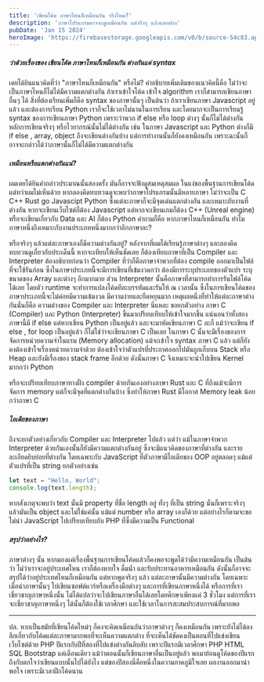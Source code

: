 ```yaml
---
title: 'เขียนโค้ด ภาษาไหนก็เหมือนกัน จริงไหม?'
description: 'ภาษาโปรแกรมอาจจะดูเหมือนกัน แต่จริงๆ แล้วแตกต่าง'
pubDate: 'Jan 15 2024'
heroImage: 'https://firebasestorage.googleapis.com/v0/b/source-54c83.appspot.com/o/source%2Ffor-blog%2Fcode.jpg?alt=media'
---
```


##### ว่าด้วยเรื่องของ เขียนโค้ด ภาษาไหนก็เหมือนกัน ต่างกันแค่ syntax

เคยได้ยินแนวคิดที่ว่า "ภาษาไหนก็เหมือนกัน" หรือไม่? คำอธิบายเพิ่มเติมของแนวคิดนี้คือ ไม่ว่าจะเป็นภาษาไหนก็ไม่ได้มีความแตกต่างกัน ถ้าเราเข้าใจโค้ด เข้าใจ algorithm เราก็สามารถเขียนภาษาอื่นๆ ได้ สิ่งที่ต้องเรียนเพิ่มก็คือ syntax ของภาษานั้นๆ 
เป็นต้นว่า ถ้าเราเขียนภาษา Javascript อยู่แล้ว และต้องการเรียน Python เราก็จะใช้เวลาไม่นานในการเรียน และโดยมากจะเป็นการเรียนรู้ syntax ของการเขียนภาษา Python
เพราะว่าพวก if else หรือ loop ต่างๆ นั้นก็ไม่ได้ต่างกัน หลักการเขียนจริงๆ หรือไวยากรณ์นั้นไม่ได้ต่างกัน เช่น ในภาษา Javascript และ Python ต่างก็มี if else , array, object ถึงจะเขียนต่างกันบ้าง แต่การทำงานนั้นก็ยังคงเหมือนกัน เพราะฉะนั้นก็อาจจะกล่าวได้ว่าภาษานั้นก็ไม่ได้มีความแตกต่างกัน

##### เหมือนหรือแตกต่างกันแน่?

ผมเคยได้ยินคำกล่าวประมาณนั้นสองครั้ง มันก็อาจจะฟังดูสมเหตุสมผล ในแง่ของพื้นฐานการเขียนโค้ด แต่ทว่าผมไม่เห็นด้วย  หากลองคิดทบทวนดูจะพบว่าภาษาโปรแกรมนั้นมีหลายภาษา ไม่ว่าจะเป็น C C++ Rust go Javascipt Python ซึ่งแต่ละภาษาก็จะมีจุดเด่นแตกต่างกัน และเหมาะกับงานที่ต่างกัน หากจะเขียนเว็บไซต์ก็ต้อง Javascript แต่หากจะเขียนเกมก็ต้อง C++ (Unreal engine) หรือจะเขียนเกี่ยวกับ Data และ AI ก็ต้อง Python คำถามก็คือ หากภาษาไหนก็เหมือนกัน ทำไมภาษาหนึ่งถึงเหมาะกับงานประเภทหนึ่งมากกว่าอีกภาษาละ?

หรือจริงๆ แล้วแต่ละภาษาเองก็มีความต่างกันอยู่? หลังจากที่ผมได้เรียนรู้ภาษาต่างๆ และลองคิดทบทวนดูเกี่ยวกับประเด็นนี้ หากจะเทียบให้เห็นชัดเลย ก็ต้องเทียบภาษาที่เป็น Compiler และ Interpreter ต้องอธิบายก่อนว่า Compiler ที่ว่าก็คือภาษาจำพวกที่ต้อง compile ออกมาเป็นไฟล์ที่จะใช้รันก่อน ซึ่งในภาษาประเภทนี้จะมีการเขียนที่เข้มงวดกว่า ต้องมีการระบุประเภทของตัวแปร ระบุขนาดของ Array และต่างๆ อีกมากมาย ส่วน Interpreter นั้นคือภาษาที่สามารถทำการรันไฟล์โค้ดได้เลย โดยตัว runtime จะทำการแปลงโค้ดทีละบรรทัดและรันให้ ณ เวลานั้น ซึ่งในการเขียนโค้ดของภาษาประเภทนี้จะไม่ค่อยมีความเข้มงวด มีความง่ายและยืดหยุนมาก เหตุผลหนึ่งที่ทำให้แต่ละภาษาต่างกันนั่นก็คือ ความต่างของ Compiler และ Interpreter นี่แหละ ขอยกตัวอย่าง ภาษา C (Compiler) และ Python (Interpreter) ขึ้นมาเปรียบเทียบให้เข้าใจมากขึ้น แน่นอนว่าทั้งสองภาษานี้มี if else แต่หากเขียน Python เป็นอยู่แล้ว และจะมาหัดเขียนภาษา C ละก็ แม้ว่าจะเขียน if else , for loop เป็นอยู่แล้ว ก็ไม่ใช่ว่าจะเขียนภาษา C เป็นเลย ในภาษา C นั้นจะมีเรื่องของการจัดการหน่วยความจำในแรม (Memory allocation) แม้จะเข้าใจ syntax ภาษา C แล้ว แต่ก็ยังคงต้องเข้าใจเรื่องหน่วยความจำด้วย ต้องเข้าใจว่าตัวแปรที่ประกาศออกไปมันถูกเก็บบน Stack หรือ Heap และยังมีเรื่องของ stack frame อีกด้วย ดังนั้นภาษา C จึงเหมาะจะนำไปเขียน Kernel มากกว่า Python

หรือจะเปรียบเทียบภาษาทางฝั่ง compiler ด้วยกันเองอย่างภาษา Rust และ C ที่ถึงแม้จะมีการจัดการ memory แต่ก็จะมีจุดที่แตกต่างกันบ้าง ซึ่งทำให้ภาษา Rust มีโอกาส Memory leak น้อยกว่าภาษา C

##### ไอเดียของภาษา

ถึงจะยกตัวอย่างเกี่ยวกับ Compiler และ Interpreter ไปแล้ว แต่ว่า แม้ในภาษาจำพวก Interpreter ด้วยกันเองนั้นก็ยังมีความแตกต่างกันอยู่ ซึ่งจะมีแนวคิดของภาษาที่ต่างกัน และรายละเอียดยิบย่อยที่ต่างกัน โดยเฉพาะกับ JavaScript ที่ตัวภาษามีไอเดียของ OOP อยู่ตลอดๆ แม้แต่ตัวแปรที่เป็น string ยกตัวอย่างเช่น

```js
let text = "Hello, World";
console.log(text.length);
```

หากสังเกตุจะพบว่า text นั้นมี property ที่ชื่อ length อยู่ ทั่งๆ ที่เป็น string นั่นก็เพราะจริงๆ แล้วมันเป็น object และไม่ใช่แค่นั้น แม้แต่ number หรือ array เองก็ด้วย แต่อย่างไรก็ตามจะขอไม่นำ JavaScript ไปเปรียบเทียบกับ PHP ที่ซึ่งมีความเป็น Functional

##### สรุปว่าอย่างไร?

ภาษาต่างๆ นั้น หากมองแค่เรื่องพื้นฐานการเขียนโค้ดแล้วก็คงพอจะพูดได้ว่ามีความเหมือนกัน
เป็นต้นว่า ไม่ว่าเราจะอยู่ประเทศไหน เราก็ต้องหายใจ ดื่มน้ำ และรับประทานอาหารเหมือนกัน ดังนั้นก็อาจจะสรุปได้ว่าอยู่ประเทศไหนก็เหมือนกัน
แต่หากพูดจริงๆ แล้ว แต่ละภาษานั้นมีความต่างกัน โดยเฉพาะเมื่อนำภาษานั้นๆ ไปเขียนซอฟต์แวร์หรือเครื่องมือต่างๆ และการที่เขียนภาษาหนึ่งได้ หรือการที่เราเชี่ยวชาญภาษาหนึ่งนั้น ไม่ได้แปลว่าจะไปเขียนภาษาอื่นได้เลยโดยศึกษาเพียงแค่ 3 ชั่วโมง แต่การที่เราจะเชี่ยวชาญภาษาหนึ่งๆ ได้นั้นก็ต้องใช้เวลาศึกษา และใช้เวลาในการสะสมประสบการณ์ที่มากพอ

---

ปล. หากเป็นสมัยที่เขียนโค้ดใหม่ๆ ก็คงจะคิดเหมือนกันว่าภาษาต่างๆ ก็คงเหมือนกัน เพราะยังไม่ได้ลงลึกเกี่ยวกับโค้ดแต่ละภาษามากพอที่จะเห็นความแตกต่าง ที่จะเห็นได้ชัดคงเป็นตอนที่ไปแข่งเขียนเว็บไซต์ด้วย PHP ปีแรกกับปีที่สองที่ไปแข่งต่างกันลิบลับ เพราะปีแรกมีเวลาศึกษา PHP HTML SQL Bootstrap แค่เดือนเดียว แม้ว่าตอนนั้นก็เขียนภาษาอื่นเป็นอยู่แล้ว พอมาย้อนดูโค้ดของปีแรกถึงกับตกใจว่าเขียนแบบนั้นไปได้ยังไง แต่ของปีสองนี่คือหนึ่งในความภาคภูมิใจเลย ผลงานออกมาน่าพอใจ เพราะมีเวลาฝึกโค้ดนาน